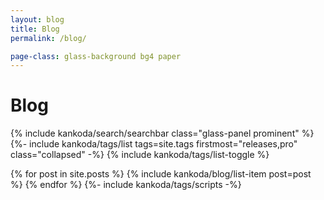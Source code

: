 ```yaml
---
layout: blog
title: Blog
permalink: /blog/

page-class: glass-background bg4 paper
---
```


<div class="searchbar-header">
  <h1>Blog</h1>
  {% include kankoda/search/searchbar class="glass-panel prominent" %}
</div>

<div class="blog list">
  {%- include kankoda/tags/list tags=site.tags firstmost="releases,pro" class="collapsed" -%}
  {% include kankoda/tags/list-toggle %}
  
  <a name="tag-item-list"></a>
    {% for post in site.posts %}
      {% include kankoda/blog/list-item post=post %}
    {% endfor %}
    {%- include kankoda/tags/scripts -%}
</div>
